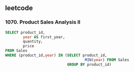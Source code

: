 ## leetcode 
### 1070. Product Sales Analysis II
```sql
SELECT product_id,
        year AS first_year,
        quantity,
        price
FROM Sales 
WHERE (product_id,year) IN (SELECT product_id,
                                    MIN(year) FROM Sales
                            GROUP BY product_id)
```
